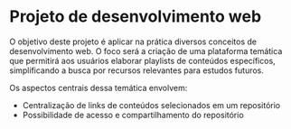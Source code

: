 # Projeto de desenvolvimento web

O objetivo deste projeto é aplicar na prática diversos conceitos de desenvolvimento web. O foco será a criação de uma plataforma temática que permitirá aos usuários elaborar playlists de conteúdos específicos, simplificando a busca por recursos relevantes para estudos futuros.

Os aspectos centrais dessa temática envolvem:
- Centralização de links de conteúdos selecionados em um repositório
- Possibilidade de acesso e compartilhamento do repositório